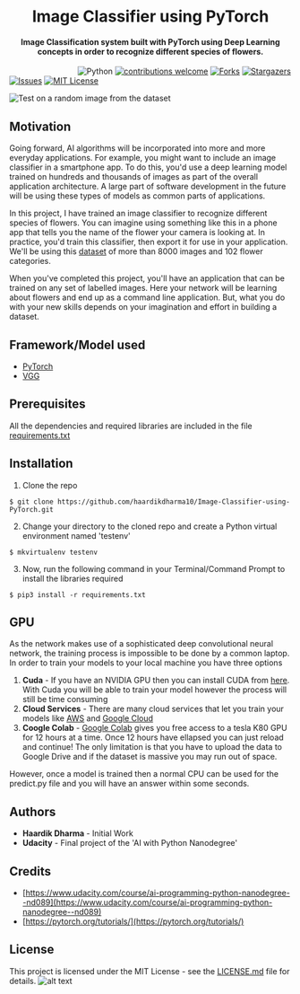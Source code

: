 <h1 align="center">Image Classifier using PyTorch</h1>

<div align= "center">
  <h4>Image Classification system built with PyTorch using Deep Learning concepts in order to recognize different species of flowers.</h4>
</div>

&nbsp;&nbsp;&nbsp;&nbsp;&nbsp;&nbsp;&nbsp;&nbsp;&nbsp;&nbsp;&nbsp;&nbsp;&nbsp;&nbsp;&nbsp;&nbsp;&nbsp;&nbsp;&nbsp;&nbsp;&nbsp;&nbsp;&nbsp;&nbsp;&nbsp;&nbsp;&nbsp;&nbsp;&nbsp;&nbsp;
![Python](https://img.shields.io/badge/python-v3.7+-blue.svg)
[![contributions welcome](https://img.shields.io/badge/contributions-welcome-brightgreen.svg?style=flat)](https://github.com/haardikdharma10/Image-Classifier-using-PyTorch/issues)
[![Forks](https://img.shields.io/github/forks/haardikdharma10/Image-Classifier-using-PyTorch.svg?logo=github)](https://github.com/haardikdharma10/Image-Classifier-using-PyTorch/network/members)
[![Stargazers](https://img.shields.io/github/stars/haardikdharma10/Image-Classifier-using-PyTorch.svg?logo=github)](https://github.com/haardikdharma10/Image-Classifier-using-PyTorch/stargazers)
[![Issues](https://img.shields.io/github/issues/haardikdharma10/Image-Classifier-using-PyTorch.svg?logo=github)](https://github.com/haardikdharma10/Image-Classifier-using-PyTorch/issues)
[![MIT License](https://img.shields.io/github/license/haardikdharma10/Image-Classifier-using-PyTorch.svg?style=flat-square)](https://github.com/haardikdharma10/Image-Classifier-using-PyTorch/blob/master/LICENSE)
&nbsp;&nbsp;&nbsp;&nbsp;&nbsp;&nbsp;&nbsp;&nbsp;&nbsp;&nbsp;&nbsp;&nbsp;&nbsp;&nbsp;&nbsp;&nbsp;&nbsp;&nbsp;&nbsp;&nbsp;&nbsp;&nbsp;&nbsp;&nbsp;&nbsp;&nbsp;&nbsp;&nbsp;&nbsp;&nbsp;&nbsp;&nbsp;&nbsp;&nbsp;&nbsp;

![Test on a random image from the dataset](https://github.com/haardikdharma10/Image-Classifier-using-PyTorch/blob/master/assets/test1.png)

## Motivation
Going forward, AI algorithms will be incorporated into more and more everyday applications. For example, you might want to include an image classifier in a smartphone app. To do this, you'd use a deep learning model trained on hundreds and thousands of images as part of the overall application architecture. A large part of software development in the future will be using these types of models as common parts of applications.

In this project, I have trained an image classifier to recognize different species of flowers. You can imagine using something like this in a phone app that tells you the name of the flower your camera is looking at. In practice, you'd train this classifier, then export it for use in your application. We'll be using this [dataset](https://github.com/haardikdharma10/Image-Classifier-using-PyTorch/blob/master/flowers) of more than 8000 images and 102 flower categories.

When you've completed this project, you'll have an application that can be trained on any set of labelled images. Here your network will be learning about flowers and end up as a command line application. But, what you do with your new skills depends on your imagination and effort in building a dataset.

## Framework/Model used
- [PyTorch](https://pytorch.org/)
- [VGG](https://arxiv.org/abs/1409.1556)

## Prerequisites

All the dependencies and required libraries are included in the file [requirements.txt](https://github.com/haardikdharma10/Image-Classifier-using-PyTorch/blob/master/requirements.txt)

## Installation
1. Clone the repo
```
$ git clone https://github.com/haardikdharma10/Image-Classifier-using-PyTorch.git
```

2. Change your directory to the cloned repo and create a Python virtual environment named 'testenv'
```
$ mkvirtualenv testenv
```

3. Now, run the following command in your Terminal/Command Prompt to install the libraries required
```
$ pip3 install -r requirements.txt
```
## GPU
As the network makes use of a sophisticated deep convolutional neural network, the training process is impossible to be done by a common laptop. In order to train your models to your local machine you have three options

1. **Cuda** - If you have an NVIDIA GPU then you can install CUDA from [here](https://developer.nvidia.com/cuda-downloads). With Cuda you will be able to train your model however the process will still be time consuming
2. **Cloud Services** - There are many cloud services that let you train your models like [AWS](https://aws.amazon.com/fr/) and [Google Cloud](https://cloud.google.com/)
3. **Coogle Colab** - [Google Colab](https://colab.research.google.com/) gives you free access to a tesla K80 GPU for 12 hours at a time. Once 12 hours have ellapsed you can just reload and continue! The only limitation is that you have to upload the data to Google Drive and if the dataset is massive you may run out of space.

However, once a model is trained then a normal CPU can be used for the predict.py file and you will have an answer within some seconds.

## Authors
* **Haardik Dharma** - Initial Work
* **Udacity** - Final project of the 'AI with Python Nanodegree'

## Credits
* [https://www.udacity.com/course/ai-programming-python-nanodegree--nd089](https://www.udacity.com/course/ai-programming-python-nanodegree--nd089)
* [https://pytorch.org/tutorials/](https://pytorch.org/tutorials/)

## License
This project is licensed under the MIT License - see the [LICENSE.md](https://github.com/haardikdharma10/Image-Classifier-using-PyTorch/blob/master/LICENSE) file for details. 
![alt text](https://github.com/haardikdharma10/Image-Classifier-using-PyTorch/blob/master/assets/Certificate.jpg)


